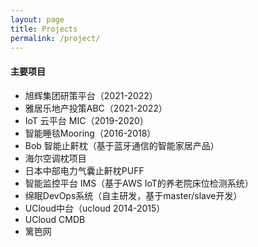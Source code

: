 ```yaml
---
layout: page
title: Projects
permalink: /project/
---
```



#### 主要项目
- 旭辉集团研策平台（2021-2022）
- 雅居乐地产投策ABC（2021-2022）
- IoT 云平台 MIC（2019-2020）
- 智能睡毯Mooring（2016-2018）
- Bob 智能止鼾枕（基于蓝牙通信的智能家居产品）
- 海尔空调枕项目
- 日本中部电力气囊止鼾枕PUFF
- 智能监控平台 IMS（基于AWS IoT的养老院床位检测系统）
- 绵眠DevOps系统（自主研发，基于master/slave开发）
- UCloud中台（ucloud 2014-2015）
- UCloud CMDB
- 篱笆网

